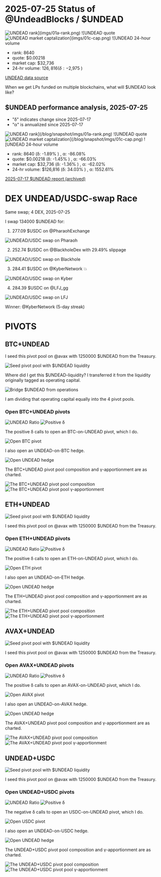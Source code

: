 # 2025-07-25 Status of @UndeadBlocks / $UNDEAD 

![$UNDEAD rank](imgs/01a-rank.png) 
![$UNDEAD quote](imgs/01b-quote.png) 
![$UNDEAD market captalization](imgs/01c-cap.png) 
![$UNDEAD 24-hour volume](imgs/01d-vol.png) 

* rank: 8640 
* quote: $0.00218 
* market cap: $32,736 
* 24-hr volume: $126,816 (δ: -$2,975 ) 


[UNDEAD data source](https://www.coingecko.com/en/coins/undead-blocks) 



When we get LPs funded on multiple blockchains, what will $UNDEAD look like? 

## $UNDEAD performance analysis, 2025-07-25 

* "δ" indicates change since 2025-07-17 
* "α" is annualized since 2025-07-17 

![$UNDEAD rank](/blog/snapshot/imgs/01a-rank.png) 
![$UNDEAD quote](/blog/snapshot/imgs/01b-quote.png) 
![$UNDEAD market captalization](/blog/snapshot/imgs/01c-cap.png) 
![$UNDEAD 24-hour volume](/blog/snapshot/imgs/01d-vol.png) 

* rank: 8640 (δ: -1.89% ) , α: -86.08% 
* quote: $0.00218 (δ: -1.45% ) , α: -66.03% 
* market cap: $32,736 (δ: -1.36% ) , α: -62.02% 
* 24-hr volume: $126,816 (δ: 34.03% ) , α: 1552.61% 

[2025-07-17 $UNDEAD report (archived)](https://github.com/pivoteur/biz/tree/main/blog/snapshot) 
# DEX UNDEAD/USDC-swap Race 

Same swap; 4 DEX, 2025-07-25 

I swap 134000 $UNDEAD for: 

1. 277.09 $USDC on @PharaohExchange 

![UNDEAD/USDC swap on Pharaoh](imgs/02a-pharaoh.png) 

2. 252.74 $USDC on @BlackholeDex with 29.49% slippage 

![UNDEAD/USDC swap on Blackhole](imgs/02b-blackhole.png) 

3. 284.41 $USDC on @KyberNetwork 💥 

![UNDEAD/USDC swap on Kyber](imgs/02c-kyber.png) 

4. 284.39 $USDC on @LFJ_gg 

![UNDEAD/USDC swap on LFJ](imgs/02d-lfj.png) 

Winner: @KyberNetwork (5-day streak) 

# PIVOTS

## BTC+UNDEAD

I seed this pivot pool on @avax with 1250000 $UNDEAD from the Treasury.

![Seed pivot pool with $UNDEAD liquidity](imgs/03b-seed-pool.png)

Where did I get this $UNDEAD-liquidity? I transferred it from the liquidity originally tagged as operating capital.

![Bridge $UNDEAD from operations](imgs/03a-bridge-from-operations.png)

I am dividing that operating capital equally into the 4 pivot pools.

### Open BTC+UNDEAD pivots 

![UNDEAD Ratio](imgs/04a-ratio.png) 
![Positive δ](imgs/04b-delta.png) 

The positive δ calls to open an BTC-on-UNDEAD pivot, which I do. 

![Open BTC pivot](imgs/04c-open-btc-pivot.png) 

I also open an UNDEAD-on-BTC hedge. 

![Open UNDEAD hedge](imgs/04d-open-undead-hedge.png) 



The BTC+UNDEAD pivot pool composition and γ-apportionment are as charted. 

![The BTC+UNDEAD pivot pool composition](imgs/05a-comp.png) 
![The BTC+UNDEAD pivot pool γ-apportionment](imgs/05b-apport.png) 

## ETH+UNDEAD 

![Seed pivot pool with $UNDEAD liquidity](imgs/06-seed-pool.png) 

I seed this pivot pool on @avax with 1250000 $UNDEAD from the Treasury. 

### Open ETH+UNDEAD pivots 

![UNDEAD Ratio](imgs/07a-ratio.png) 
![Positive δ](imgs/07b-delta.png) 

The positive δ calls to open an ETH-on-UNDEAD pivot, which I do. 

![Open ETH pivot](imgs/07c-open-eth-pivot.png) 

I also open an UNDEAD-on-ETH hedge. 

![Open UNDEAD hedge](imgs/07d-open-undead-hedge.png) 



The ETH+UNDEAD pivot pool composition and γ-apportionment are as charted. 

![The ETH+UNDEAD pivot pool composition](imgs/08a-comp.png) 
![The ETH+UNDEAD pivot pool γ-apportionment](imgs/08b-apport.png) 
## AVAX+UNDEAD 

![Seed pivot pool with $UNDEAD liquidity](imgs/09-seed-pool.png) 

I seed this pivot pool on @avax with 1250000 $UNDEAD from the Treasury. 

### Open AVAX+UNDEAD pivots 

![UNDEAD Ratio](imgs/10a-ratio.png) 
![Positive δ](imgs/10b-delta.png) 

The positive δ calls to open an AVAX-on-UNDEAD pivot, which I do. 

![Open AVAX pivot](imgs/10c-open-avax-pivot.png) 

I also open an UNDEAD-on-AVAX hedge. 

![Open UNDEAD hedge](imgs/10d-open-undead-hedge.png) 



The AVAX+UNDEAD pivot pool composition and γ-apportionment are as charted. 

![The AVAX+UNDEAD pivot pool composition](imgs/11a-comp.png) 
![The AVAX+UNDEAD pivot pool γ-apportionment](imgs/11b-apport.png) 
## UNDEAD+USDC 

![Seed pivot pool with $UNDEAD liquidity](imgs/12-seed-pool.png) 

I seed this pivot pool on @avax with 1250000 $UNDEAD from the Treasury. 

### Open UNDEAD+USDC pivots 

![UNDEAD Ratio](imgs/13a-ratio.png) 
![Positive δ](imgs/13b-delta.png) 

The negative δ calls to open an USDC-on-UNDEAD pivot, which I do. 

![Open USDC pivot](imgs/13c-open-usdc-pivot.png) 

I also open an UNDEAD-on-USDC hedge. 

![Open UNDEAD hedge](imgs/13d-open-undead-hedge.png) 



The UNDEAD+USDC pivot pool composition and γ-apportionment are as charted. 

![The UNDEAD+USDC pivot pool composition](imgs/14a-comp.png) 
![The UNDEAD+USDC pivot pool γ-apportionment](imgs/14b-apport.png) 

